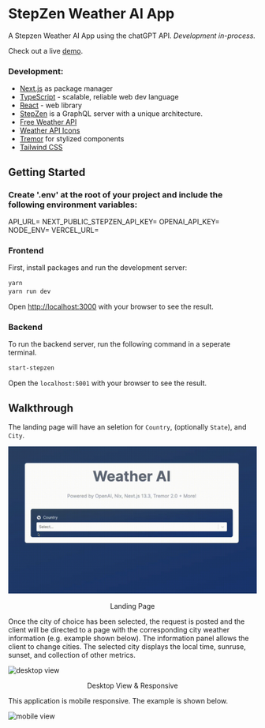# StepZen Weather AI App

A Stepzen Weather AI App using the chatGPT API.
*Development in-process.*

Check out a live [demo](https://ai-weather-app-kappa.vercel.app/).

<!-- ![dev](./public/images/Weather-AI-App.png) -->
<!-- ![architecture](./public/images/tech1.png)
![architecture](./public/images/tech2.png) -->

### Development:
<!-- - [Nix](https://nixos.org/) package manager - version control [Nix Flakes](https://nixos.wiki/wiki/Flakes) -->
- [Next.js](https://nextjs.org/) as package manager
- [TypeScript](https://www.typescriptlang.org/) - scalable, reliable web dev language
- [React](https://react.dev/) - web library
- [StepZen](https://stepzen.com/) is a GraphQL server with a unique architecture.
- [Free Weather API](https://open-meteo.com/)
- [Weather API Icons](https://www.weatherbit.io/)
- [Tremor](https://www.tremor.so/) for stylized components
- [Tailwind CSS](https://tailwindcss.com/)

<!-- This project is built using [Nix](https://nixos.org/) package manager; spcifically [Nix Flakes](https://nixos.wiki/wiki/Flakes) for a reliable, reproducible build by adding a lock file concept to the project. I used [Next.js](https://nextjs.org/) as the package manager for this project. [TypeScript](https://www.typescriptlang.org/) more reliable, maintainable, and scalable code for web applications.  -->


## Getting Started

### Create '.env' at the root of your project and include the following environment variables:

API_URL=
NEXT_PUBLIC_STEPZEN_API_KEY=
OPENAI_API_KEY=
NODE_ENV=
VERCEL_URL=

### Frontend
First, install packages and run the development server:

```bash
yarn
yarn run dev
```

Open [http://localhost:3000](http://localhost:3000) with your browser to see the result.
### Backend

To run the backend server, run the following command in a seperate terminal.

```bash
start-stepzen
```

Open the `localhost:5001` with your browser to see the result.

## Walkthrough
The landing page will have an seletion for `Country`, (optionally `State`), and `City`.

![Home Page](./public/images/homepage_saiw.gif)
<p style="text-align: center;">Landing Page</p>

Once the city of choice has been selected, the request is posted and the client will be directed to a page with the corresponding city weather information (e.g. example shown below). The information panel allows the client to change cities. The selected city displays the local time, sunruse, sunset, and collection of other metrics.

![desktop view](./public/images/desktop_resp.gif)
<p style="text-align: center;">Desktop View & Responsive</p>

This application is mobile responsive. The example is shown below.

![mobile view](./public/images/mobile_view.gif)
